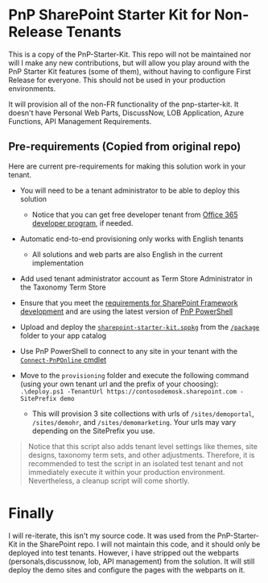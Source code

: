 
# PnP SharePoint Starter Kit for Non-Release Tenants
This is a copy of the PnP-Starter-Kit. This repo will not be maintained nor will I make any new contributions, but will allow you play around with the PnP Starter Kit features (some of them), without having to configure First Release for everyone. This should not be used in your production environments.

It will provision all of the non-FR functionality of the pnp-starter-kit. It doesn't have Personal Web Parts, DiscussNow, LOB Application, Azure Functions, API Management Requirements. 

## Pre-requirements (Copied from original repo)

Here are current pre-requirements for making this solution work in your tenant.

- You will need to be a tenant administrator to be able to deploy this solution
    - Notice that you can get free developer tenant from [Office 365 developer program](https://developer.microsoft.com/en-us/office/dev-program), if needed.
- Automatic end-to-end provisioning only works with English tenants
    - All solutions and web parts are also English in the current implementation
- Add used tenant administrator account as Term Store Administrator in the Taxonomy Term Store

- Ensure that you meet the [requirements for SharePoint Framework development](https://docs.microsoft.com/en-us/sharepoint/dev/spfx/set-up-your-development-environment) and are using the latest version of [PnP PowerShell](https://docs.microsoft.com/en-us/powershell/sharepoint/sharepoint-pnp/sharepoint-pnp-cmdlets?view=sharepoint-ps)
- Upload and deploy the [`sharepoint-starter-kit.sppkg`](./package/sharepoint-starter-kit.sppkg) from the [`/package`](./package) folder to your app catalog
- Use PnP PowerShell to connect to any site in your tenant with the [`Connect-PnPOnline` cmdlet](https://docs.microsoft.com/en-us/powershell/module/sharepoint-pnp/connect-pnponline?view=sharepoint-ps)
- Move to the `provisioning` folder and execute the following command (using your own tenant url and the prefix of your choosing): `.\deploy.ps1 -TenantUrl https://contosodemosk.sharepoint.com -SitePrefix demo`
    - This will provision 3 site collections with urls of `/sites/demoportal`, `/sites/demohr`, and `/sites/demomarketing`. Your urls may vary depending on the SitePrefix you use.

> Notice that this script also adds tenant level settings like themes, site designs, taxonomy term sets, and other adjustments. Therefore, it is recommended to test the script in an isolated test tenant and not immediately execute it within your production environment. Nevertheless, a cleanup script will come shortly.

# Finally
I will re-iterate, this isn't my source code. It was used from the PnP-Starter-Kit in the SharePoint repo. I will not maintain this code, and it should only be deployed into test tenants. However, i have stripped out the webparts (personals,discussnow, lob, API management) from the solution. It will still deploy the demo sites and configure the pages with the webparts on it.
